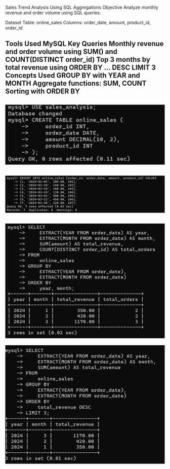 Sales Trend Analysis Using SQL Aggregations
Objective
Analyze monthly revenue and order volume using SQL queries.

Dataset
Table: online_sales
Columns: order_date, amount, product_id, order_id

Tools Used
MySQL
Key Queries
Monthly revenue and order volume using SUM() and COUNT(DISTINCT order_id)
Top 3 months by total revenue using ORDER BY ... DESC LIMIT 3
Concepts Used
GROUP BY with YEAR and MONTH
Aggregate functions: SUM, COUNT
Sorting with ORDER BY
---
![](https://github.com/siddhi-sudrania/Data_Analyst_Intern/blob/main/Task-06/screenshots/ss1.png)
---
![](https://github.com/siddhi-sudrania/Data_Analyst_Intern/blob/main/Task-06/screenshots/ss2.png)
---
![](https://github.com/siddhi-sudrania/Data_Analyst_Intern/blob/main/Task-06/screenshots/ss3.png)
---
![](https://github.com/siddhi-sudrania/Data_Analyst_Intern/blob/main/Task-06/screenshots/ss4.png)
